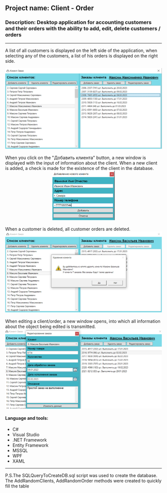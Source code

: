 ## Project name: Client - Order
### Description: Desktop application for accounting customers and their orders with the ability to add, edit, delete customers / orders
---
A list of all customers is displayed on the left side of the application, when selecting any of the customers, a list of his orders is displayed on the right side.</br>
<div align="center"><img src="https://github.com/de4rbe4r/ClientOrder/blob/master/Files/1.PNG" width="700"/></div>
</br>
When you click on the "Добавить клиента" button, a new window is displayed with the input of information about the client. When a new client is added, a check is made for the existence of the client in the database.</br>
<div align="center"><img src="https://github.com/de4rbe4r/ClientOrder/blob/master/Files/2.PNG" width="200"/></div>
</br>
When a customer is deleted, all customer orders are deleted.</br>
<div align="center"><img src="https://github.com/de4rbe4r/ClientOrder/blob/master/Files/3.PNG" width="700"/></div>
</br>
When editing a client/order, a new window opens, into which all information about the object being edited is transmitted.</br>
<div align="center"><img src="https://github.com/de4rbe4r/ClientOrder/blob/master/Files/4.PNG" width="700"/></div>

#### Language and tools:
* C#
* Visual Studio
* .NET Framework
* Entity Framework
* MSSQL
* WPF
* XAML
---
P.S.The SQLQueryToCreateDB.sql script was used to create the database. The AddRandomClients, AddRandomOrder methods were created to quickly fill the table
